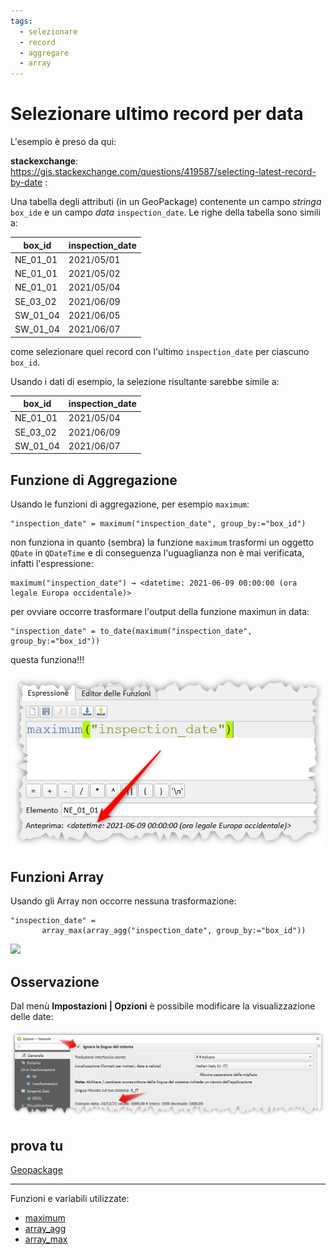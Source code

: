 ```yaml
---
tags:
  - selezionare
  - record
  - aggregare
  - array
---
```


# Selezionare ultimo record per data

L'esempio è preso da qui:

**stackexchange**: <https://gis.stackexchange.com/questions/419587/selecting-latest-record-by-date> :

Una tabella degli attributi (in un GeoPackage) contenente un campo _stringa_ `box_ide` e un campo _data_ `inspection_date`. Le righe della tabella sono simili a:

box_id   | inspection_date
---------|----------------
NE_01_01 | 2021/05/01
NE_01_01 | 2021/05/02
NE_01_01 | 2021/05/04
SE_03_02 | 2021/06/09
SW_01_04 | 2021/06/05
SW_01_04 | 2021/06/07

come selezionare quei record con l'ultimo `inspection_date` per ciascuno `box_id`.

Usando i dati di esempio, la selezione risultante sarebbe simile a:

box_id   | inspection_date
---------|----------------
NE_01_01 | 2021/05/04
SE_03_02 | 2021/06/09
SW_01_04 | 2021/06/07

## Funzione di Aggregazione

Usando le funzioni di aggregazione, per esempio `maximum`:

```
"inspection_date" = maximum("inspection_date", group_by:="box_id")
```

non funziona in quanto (sembra) la funzione `maximum` trasformi un oggetto `QDate` in `QDateTime` e di conseguenza l'uguaglianza non è mai verificata, infatti l'espressione:

```
maximum("inspection_date") → <datetime: 2021-06-09 00:00:00 (ora legale Europa occidentale)>
```

per ovviare occorre trasformare l'output della funzione maximun in data:

```
"inspection_date" = to_date(maximum("inspection_date", group_by:="box_id"))
```

questa funziona!!!

[![screen](../img/esempi/selezione_ultimo_record_per_data/img_01.png)](../img/esempi/selezione_ultimo_record_per_data/img_01.png)

## Funzioni Array

Usando gli Array non occorre nessuna trasformazione:

```
"inspection_date" =
       array_max(array_agg("inspection_date", group_by:="box_id"))
```

[![](https://i.stack.imgur.com/3qqfc.png)](https://i.stack.imgur.com/3qqfc.png)

## Osservazione

Dal menù **Impostazioni | Opzioni** è possibile modificare la visualizzazione delle date:

[![screen](../img/esempi/selezione_ultimo_record_per_data/img_02.png)](../img/esempi/selezione_ultimo_record_per_data/img_02.png)

## prova tu

[Geopackage](../prova_tu/layers.gpkg)

---

Funzioni e variabili utilizzate:

* [maximum](../gr_funzioni/aggrega/aggrega_unico/#maximum)
* [array_agg](../gr_funzioni/array/array_unico.md#array_agg)
* [array_max](../gr_funzioni/array/array_unico.md#array_max)

